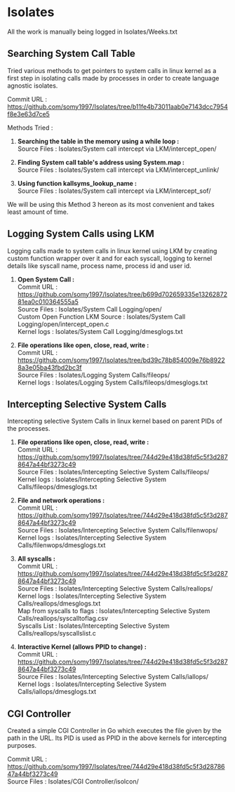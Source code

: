 # Isolates

All the work is manually being logged in Isolates/Weeks.txt

## Searching System Call Table

Tried various methods to get pointers to system calls in linux kernel as a first step in isolating calls made by processes in order to create language agnostic isolates.

Commit URL : https://github.com/somy1997/Isolates/tree/b11fe4b73011aab0e7143dcc7954f8e3e63d7ce5

Methods Tried :
    
1. **Searching the table in the memory using a while loop :**\
Source Files : Isolates/System call intercept via LKM/intercept_open/
    
1. **Finding System call table's address using System.map :**\
Source Files : Isolates/System call intercept via LKM/intercept_unlink/
    
1. **Using function kallsyms_lookup_name :**\
Source Files : Isolates/System call intercept via LKM/intercept_sof/

We will be using this Method 3 hereon as its most convenient and takes least amount of time.  

## Logging System Calls using LKM

Logging calls made to system calls in linux kernel using LKM by creating custom function wrapper over it and for each syscall, logging to kernel details like syscall name, process name, process id and user id.

1. **Open System Call :**\
Commit URL : https://github.com/somy1997/Isolates/tree/b699d702659335e1326287281ea0c010364555a5 \
Source Files                    : Isolates/System Call Logging/open/\
Custom Open Function LKM Source : Isolates/System Call Logging/open/intercept_open.c\
Kernel logs                     : Isolates/System Call Logging/dmesglogs.txt

1. **File operations like open, close, read, write :**\
Commit URL : https://github.com/somy1997/Isolates/tree/bd39c78b854009e76b89228a3e05ba43fbd2bc3f \
Source Files                    : Isolates/Logging System Calls/fileops/\
Kernel logs                     : Isolates/Logging System Calls/fileops/dmesglogs.txt

## Intercepting Selective System Calls 

Intercepting selective System Calls in linux kernel based on parent PIDs of the processes.

1. **File operations like open, close, read, write :**\
Commit URL : https://github.com/somy1997/Isolates/tree/744d29e418d38fd5c5f3d2878647a44bf3273c49 \
Source Files                    : Isolates/Intercepting Selective System Calls/fileops/\
Kernel logs                     : Isolates/Intercepting Selective System Calls/fileops/dmesglogs.txt

1. **File and network operations :**\
Commit URL : https://github.com/somy1997/Isolates/tree/744d29e418d38fd5c5f3d2878647a44bf3273c49 \
Source Files                    : Isolates/Intercepting Selective System Calls/filenwops/\
Kernel logs                     : Isolates/Intercepting Selective System Calls/filenwops/dmesglogs.txt

1. **All syscalls :**\
Commit URL : https://github.com/somy1997/Isolates/tree/744d29e418d38fd5c5f3d2878647a44bf3273c49 \
Source Files                    : Isolates/Intercepting Selective System Calls/reallops/\
Kernel logs                     : Isolates/Intercepting Selective System Calls/reallops/dmesglogs.txt\
Map from syscalls to flags      : Isolates/Intercepting Selective System Calls/reallops/syscalltoflag.csv\
Syscalls List                   : Isolates/Intercepting Selective System Calls/reallops/syscallslist.c

1. **Interactive Kernel (allows PPID to change) :**\
Commit URL : https://github.com/somy1997/Isolates/tree/744d29e418d38fd5c5f3d2878647a44bf3273c49 \
Source Files                    : Isolates/Intercepting Selective System Calls/iallops/\
Kernel logs                     : Isolates/Intercepting Selective System Calls/iallops/dmesglogs.txt

## CGI Controller

Created a simple CGI Controller in Go which executes the file given by the path in the URL. Its PID is used as PPID in the above kernels for intercepting purposes.

Commit URL : https://github.com/somy1997/Isolates/tree/744d29e418d38fd5c5f3d2878647a44bf3273c49 \
Source Files                    : Isolates/CGI Controller/isolcon/
